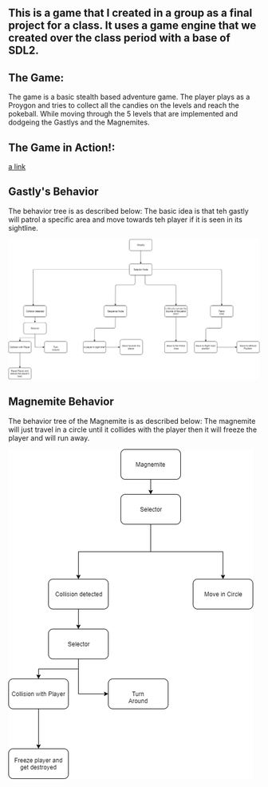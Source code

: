 ## This is a game that I created in a group as a final project for a class. It uses a game engine that we created over the class period with a base of SDL2.

## The Game:

The game is a basic stealth based adventure game.
The player plays as a Proygon and tries to collect all the candies on the levels and reach the pokeball.
While moving through the 5 levels that are implemented and dodgeing the Gastlys and the Magnemites.

## The Game in Action!:

[a link](https://www.youtube.com/watch?v=1Qecemx5vz8&feature=youtu.be)

## Gastly's Behavior
The behavior tree is as described below:
The basic idea is that teh gastly will patrol a specific area and move towards teh player if it is seen in its sightline.

<img src=Gastly_Behavior.png/>

## Magnemite Behavior
The behavior tree of the Magnemite is as described below:
The magnemite will just travel in a circle until it collides with the player then it will freeze the player and will run away.

<img src= Magnemite.png/>
